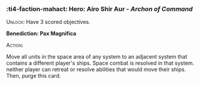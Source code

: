 ### :ti4-faction-mahact: **Hero**: Airo Shir Aur - _Archon of Command_

<span style="font-variant:small-caps;">Unlock</span>: Have 3 scored objectives.

**Benediction: Pax Magnifica**

<span style="font-variant:small-caps;">Action</span>:

Move all units in the space area of any system to an adjacent system that contains a different player's ships. Space combat is resolved in that system. neither player can retreat or resolve abilities that would move their ships. Then, purge this card.
